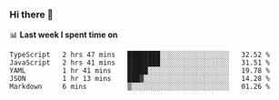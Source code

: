 ### Hi there 👋

<!--
**DBvc/DBvc** is a ✨ _special_ ✨ repository because its `README.md` (this file) appears on your GitHub profile.

Here are some ideas to get you started:

- 🔭 I’m currently working on ...
- 🌱 I’m currently learning ...
- 👯 I’m looking to collaborate on ...
- 🤔 I’m looking for help with ...
- 💬 Ask me about ...
- 📫 How to reach me: ...
- 😄 Pronouns: ...
- ⚡ Fun fact: ...
-->

📊 **Last week I spent time on**
<!--START_SECTION:waka-->
```text
TypeScript   2 hrs 47 mins   ████████░░░░░░░░░░░░░░░░░   32.52 % 
JavaScript   2 hrs 41 mins   ████████░░░░░░░░░░░░░░░░░   31.51 % 
YAML         1 hr 41 mins    █████░░░░░░░░░░░░░░░░░░░░   19.78 % 
JSON         1 hr 13 mins    ███▓░░░░░░░░░░░░░░░░░░░░░   14.28 % 
Markdown     6 mins          ▒░░░░░░░░░░░░░░░░░░░░░░░░   01.26 % 
```
<!--END_SECTION:waka-->
